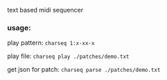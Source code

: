 text based midi sequencer

### usage:

play pattern: `charseq 1:x-xx-x`

play file: `charseq play ./patches/demo.txt`

get json for patch: `charseq parse ./patches/demo.txt`
